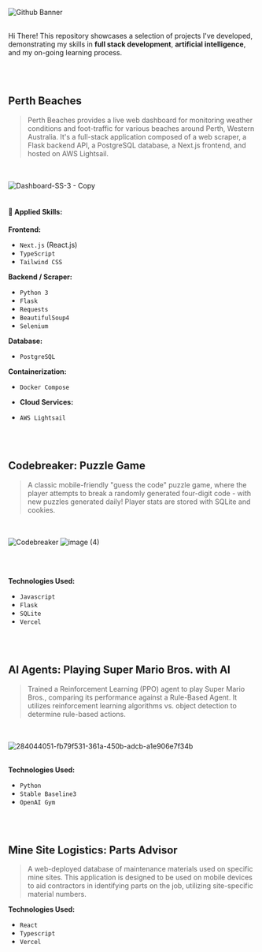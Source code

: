 ![Github Banner](https://github.com/user-attachments/assets/05ecaca1-b995-41b9-9242-fb70d7a19d91)
<br><br>


Hi There! This repository showcases a selection of projects I've developed, demonstrating my skills in **full stack development**, **artificial intelligence**, and my on-going learning process.

<br></br>

## Perth Beaches
> Perth Beaches provides a live web dashboard for monitoring weather conditions and foot-traffic for various beaches around Perth, Western Australia. It's a full-stack application composed of a web scraper, a Flask backend API, a PostgreSQL database, a Next.js frontend, and hosted on AWS Lightsail. 

<br></br>
![Dashboard-SS-3 - Copy](https://github.com/user-attachments/assets/7d95897e-490b-401a-8459-636e8f2cec17)
<br></br>

#### 🌴 Applied Skills:

**Frontend:**
* `Next.js` (React.js)
* `TypeScript`
* `Tailwind CSS`

**Backend / Scraper:**
* `Python 3`
* `Flask`
* `Requests`
* `BeautifulSoup4`
* `Selenium`

**Database:**
* `PostgreSQL`

**Containerization:**
* `Docker Compose`

* **Cloud Services:**
* `AWS Lightsail`


<br></br>


## Codebreaker: Puzzle Game

> A classic mobile-friendly "guess the code" puzzle game, where the player attempts to break a randomly generated four-digit code - with new puzzles generated daily! Player stats are stored with SQLite and cookies. 
> 
<br></br>
![Codebreaker](https://github.com/user-attachments/assets/1eaa353e-eb5a-4355-abaa-24a9eea82fd7)
![image (4)](https://github.com/user-attachments/assets/37f7ee30-7245-401b-a47e-bf97692ede0e)

<br></br>


**Technologies Used:**
* `Javascript`
* `Flask`
* `SQLite`
* `Vercel`

<br></br>

## AI Agents: Playing Super Mario Bros. with AI

> Trained a Reinforcement Learning (PPO) agent to play Super Mario Bros., comparing its performance against a Rule-Based Agent. It utilizes reinforcement learning algorithms vs. object detection to determine rule-based actions.
>

<br></br>
![284044051-fb79f531-361a-450b-adcb-a1e906e7f34b](https://github.com/user-attachments/assets/6065898d-962d-4c86-b232-77a0e0e0cc0d)
<br></br>

**Technologies Used:**
* `Python`
* `Stable Baseline3`
* `OpenAI Gym`

<br></br>

## Mine Site Logistics: Parts Advisor

> A web-deployed database of maintenance materials used on specific mine sites. This application is designed to be used on mobile devices to aid contractors in identifying parts on the job, utilizing site-specific material numbers.

**Technologies Used:**
* `React`
* `Typescript`
* `Vercel`
